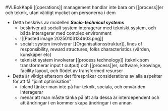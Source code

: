 #VLBokKap9
[[operations]] management handlar inte bara om [[process]]er och teknik, utan väldigt mycket om personerna i dem
- Detta beskrivs av modellen ***Socio-technical systems***
	- beskriver att socialt system interagerar med tekniskt system, och båda interagerar med complex environment
	- ![[Pasted image 20250103134603.png]]
	- socialt system involverar [[Organisationsstruktur]], lines of responsibility, reward structures, folks characteristics (värden, kunskaper etc)
	- tekniskt system involverar [[process technology]] (teknik som transformerar input t output) och [[process]]er, software, knowlage, facility layout, och flödet av transformed resurser
- Detta är viktigt eftersom det förespråkar considerations av alla aspekter för att få "joint optimisation"
	- ibland tänker man inte på hur teknik, sociala, och omvärlden interagerar
	- menar att man måste tänka på att alla dessa är interdependent och att ändringar i en kommer skapa ändringar i en annan